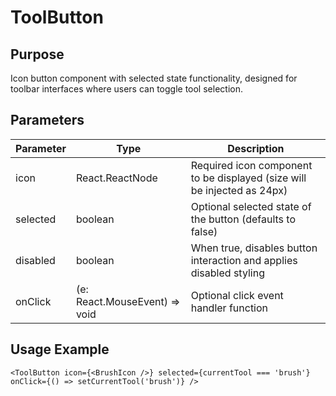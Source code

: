 # ToolButton

## Purpose

Icon button component with selected state functionality, designed for toolbar interfaces where users can toggle tool selection.

## Parameters

| Parameter | Type                                             | Description                                                             |
| --------- | ------------------------------------------------ | ----------------------------------------------------------------------- |
| icon      | React.ReactNode                                  | Required icon component to be displayed (size will be injected as 24px) |
| selected  | boolean                                          | Optional selected state of the button (defaults to false)               |
| disabled  | boolean                                          | When true, disables button interaction and applies disabled styling     |
| onClick   | (e: React.MouseEvent<HTMLButtonElement>) => void | Optional click event handler function                                   |

## Usage Example

```tsx
<ToolButton icon={<BrushIcon />} selected={currentTool === 'brush'} onClick={() => setCurrentTool('brush')} />
```
